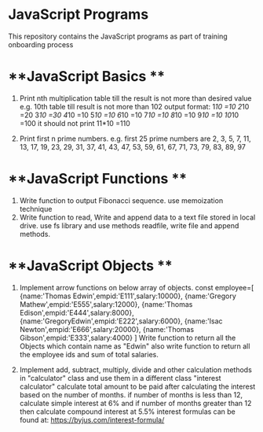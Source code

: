 # **JavaScript Programs**
This repository contains the JavaScript programs as part of training onboarding process
# **JavaScript Basics **
1. Print nth multiplication table till the result is not more than desired value
    e.g. 10th table till result is not more than 102
    output format:
    1*10 =10
    2*10 =20
    3*10 =30
    4*10 =10
    5*10 =10
    6*10 =10
    7*10 =10
    8*10 =10
    9*10 =10
    10*10 =100
    it should not print 11*10 =110

2. Print first n prime numbers.
  e.g. first 25 prime numbers are 2, 3, 5, 7, 11, 13, 17, 19, 23, 29, 31, 37, 41, 43, 47, 53, 59, 61, 67, 71, 73, 79, 83, 89, 97
# **JavaScript Functions **
1. Write function to output Fibonacci sequence. use memoization technique
2. Write function to read, Write and append data to a text file stored in local drive.
    use fs library and use methods readfile, write file and append methods.
   
# **JavaScript Objects **
1. Implement arrow functions on below array of objects.
const employee=[
    {name:'Thomas Edwin',empid:'E111',salary:10000},
    {name:'Gregory Mathew',empid:'E555',salary:12000},
    {name:'Thomas Edison',empid:'E444',salary:8000},
    {name:'GregoryEdwin',empid:'E222',salary:6000},
    {name:'Isac Newton',empid:'E666',salary:20000},
    {name:'Thomas Gibson',empid:'E333',salary:4000}
]
Write function to return all the Objects which contain name as "Edwin"
also write function to return all the employee ids and sum of total salaries.

2. Implement add, subtract, multiply, divide and other calculation methods in "calculator" class and use them in a different class "interest calculator" 
calculate total amount to be paid after calculating the interest based on the number of months.
if number of months is less than 12, calculate simple interest at 6% and if number of months greater than 12 then calculate compound interest at 5.5%
interest formulas can be found at: https://byjus.com/interest-formula/

